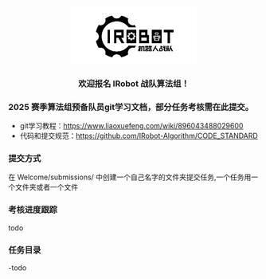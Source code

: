 <p align="center">
    <img width=50% src="assets/p1.png"/>
</p>

<h3 align="center">欢迎报名 IRobot 战队算法组！</h3>

### 2025 赛季算法组预备队员**git学习**文档，**部分任务考核需在此提交**。
- git学习教程：https://www.liaoxuefeng.com/wiki/896043488029600
- 代码和提交规范：https://github.com/IRobot-Algorithm/CODE_STANDARD

### 提交方式
在 Welcome/submissions/ 中创建一个自己名字的文件夹提交任务,一个任务用一个文件夹或者一个文件



### 考核进度跟踪
todo



### 任务目录

-todo

